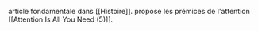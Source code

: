 article fondamentale dans [[Histoire]]. propose les prémices de l'attention [[Attention Is All You Need (5)]].